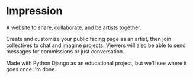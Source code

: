 # Impression

A website to share, collaborate, and be artists together.

Create and customize your public facing page as an artist, then join collectives to chat and imagine projects. Viewers will also be able to send messages for commissions or just conversation. 

Made with Python Django as an educational project, but we'll see where it goes once I'm done. 